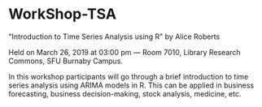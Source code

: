 # WorkShop-TSA
"Introduction to Time Series Analysis using R" by Alice Roberts 

Held on March 26, 2019 at 03:00 pm — Room 7010, Library Research Commons, SFU Burnaby Campus. 

In this workshop participants will go through a brief introduction to time series analysis using ARIMA models in R. This can be applied in business forecasting, business decision-making, stock analysis, medicine, etc.
